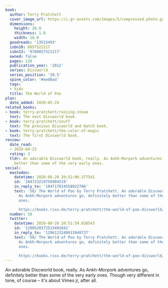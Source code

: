 ```yaml
---
book:
  author: Terry Pratchett
  cover_image_url: https://i.gr-assets.com/images/S/compressed.photo.goodreads.com/books/1331115792l/13515493.jpg
  dimensions:
    height: 20.0
    thickness: 1.8
    width: 16.0
  goodreads: '13515493'
  isbn10: 0857521217
  isbn13: '9780857521217'
  owned: false
  pages: 128
  publication_year: '2012'
  series: Discworld
  series_position: '39.5'
  spine_color: '#eed6ad'
  tags:
  - kids
  title: The World of Poo
plan:
  date_added: 2020-05-24
related_books:
- book: terry-pratchett/raising-steam
  text: The next Discworld book.
- book: terry-pratchett/snuff
  text: The previous Discworld and Watch book.
- book: terry-pratchett/the-color-of-magic
  text: The first Discworld book.
review:
  date_read:
  - 2020-04-23
  rating: 3
  tldr: An adorable Discworld book, really. As Ankh-Morpork adventures go, definitely
    better than some of the very early ones.
social:
  mastodon:
    datetime: 2020-08-20 20:52:00.377541
    id: '104723219756904519'
    in_reply_to: '104717014558922786'
    text: '58/ The World of Poo by Terry Pratchett. An adorable Discworld book, really.
      As Ankh-Morpork adventures go, definitely better than some of the very early
      ones.

      https://books.rixx.de/terry-pratchett/the-world-of-poo-discworld/ #rixxReads'
  number: 58
  twitter:
    datetime: 2020-08-20 20:51:59.838543
    id: '1296520372515491841'
    in_reply_to: '1296123240813940737'
    text: '58/ The World of Poo by Terry Pratchett. An adorable Discworld book, really.
      As Ankh-Morpork adventures go, definitely better than some of the very early
      ones.

      https://books.rixx.de/terry-pratchett/the-world-of-poo-discworld/'
---
```


An adorable Discworld book, really. As Ankh-Morpork adventures go, definitely better than some of the very early ones.
Though very different in tone, of course – it's about Vimes jr, after all.
